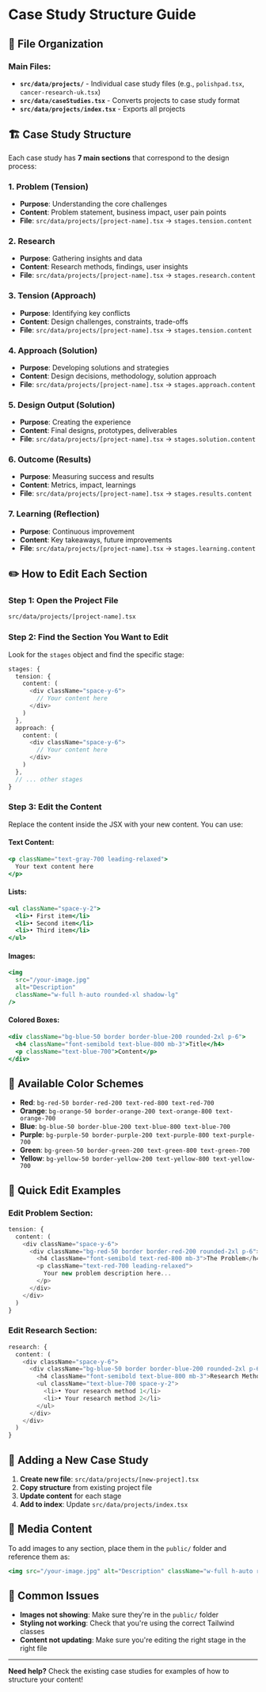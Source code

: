 # Case Study Structure Guide

## 📁 File Organization

### Main Files:
- **`src/data/projects/`** - Individual case study files (e.g., `polishpad.tsx`, `cancer-research-uk.tsx`)
- **`src/data/caseStudies.tsx`** - Converts projects to case study format
- **`src/data/projects/index.tsx`** - Exports all projects

## 🏗️ Case Study Structure

Each case study has **7 main sections** that correspond to the design process:

### 1. **Problem** (Tension)
- **Purpose**: Understanding the core challenges
- **Content**: Problem statement, business impact, user pain points
- **File**: `src/data/projects/[project-name].tsx` → `stages.tension.content`

### 2. **Research** 
- **Purpose**: Gathering insights and data
- **Content**: Research methods, findings, user insights
- **File**: `src/data/projects/[project-name].tsx` → `stages.research.content`

### 3. **Tension** (Approach)
- **Purpose**: Identifying key conflicts
- **Content**: Design challenges, constraints, trade-offs
- **File**: `src/data/projects/[project-name].tsx` → `stages.tension.content`

### 4. **Approach** (Solution)
- **Purpose**: Developing solutions and strategies
- **Content**: Design decisions, methodology, solution approach
- **File**: `src/data/projects/[project-name].tsx` → `stages.approach.content`

### 5. **Design Output** (Solution)
- **Purpose**: Creating the experience
- **Content**: Final designs, prototypes, deliverables
- **File**: `src/data/projects/[project-name].tsx` → `stages.solution.content`

### 6. **Outcome** (Results)
- **Purpose**: Measuring success and results
- **Content**: Metrics, impact, learnings
- **File**: `src/data/projects/[project-name].tsx` → `stages.results.content`

### 7. **Learning** (Reflection)
- **Purpose**: Continuous improvement
- **Content**: Key takeaways, future improvements
- **File**: `src/data/projects/[project-name].tsx` → `stages.learning.content`

## ✏️ How to Edit Each Section

### Step 1: Open the Project File
```bash
src/data/projects/[project-name].tsx
```

### Step 2: Find the Section You Want to Edit
Look for the `stages` object and find the specific stage:

```typescript
stages: {
  tension: {
    content: (
      <div className="space-y-6">
        // Your content here
      </div>
    )
  },
  approach: {
    content: (
      <div className="space-y-6">
        // Your content here
      </div>
    )
  },
  // ... other stages
}
```

### Step 3: Edit the Content
Replace the content inside the JSX with your new content. You can use:

#### **Text Content:**
```jsx
<p className="text-gray-700 leading-relaxed">
  Your text content here
</p>
```

#### **Lists:**
```jsx
<ul className="space-y-2">
  <li>• First item</li>
  <li>• Second item</li>
  <li>• Third item</li>
</ul>
```

#### **Images:**
```jsx
<img 
  src="/your-image.jpg" 
  alt="Description" 
  className="w-full h-auto rounded-xl shadow-lg"
/>
```

#### **Colored Boxes:**
```jsx
<div className="bg-blue-50 border border-blue-200 rounded-2xl p-6">
  <h4 className="font-semibold text-blue-800 mb-3">Title</h4>
  <p className="text-blue-700">Content</p>
</div>
```

## 🎨 Available Color Schemes

- **Red**: `bg-red-50 border-red-200 text-red-800 text-red-700`
- **Orange**: `bg-orange-50 border-orange-200 text-orange-800 text-orange-700`
- **Blue**: `bg-blue-50 border-blue-200 text-blue-800 text-blue-700`
- **Purple**: `bg-purple-50 border-purple-200 text-purple-800 text-purple-700`
- **Green**: `bg-green-50 border-green-200 text-green-800 text-green-700`
- **Yellow**: `bg-yellow-50 border-yellow-200 text-yellow-800 text-yellow-700`

## 📝 Quick Edit Examples

### Edit Problem Section:
```typescript
tension: {
  content: (
    <div className="space-y-6">
      <div className="bg-red-50 border border-red-200 rounded-2xl p-6">
        <h4 className="font-semibold text-red-800 mb-3">The Problem</h4>
        <p className="text-red-700 leading-relaxed">
          Your new problem description here...
        </p>
      </div>
    </div>
  )
}
```

### Edit Research Section:
```typescript
research: {
  content: (
    <div className="space-y-6">
      <div className="bg-blue-50 border border-blue-200 rounded-2xl p-6">
        <h4 className="font-semibold text-blue-800 mb-3">Research Methods</h4>
        <ul className="text-blue-700 space-y-2">
          <li>• Your research method 1</li>
          <li>• Your research method 2</li>
        </ul>
      </div>
    </div>
  )
}
```

## 🚀 Adding a New Case Study

1. **Create new file**: `src/data/projects/[new-project].tsx`
2. **Copy structure** from existing project file
3. **Update content** for each stage
4. **Add to index**: Update `src/data/projects/index.tsx`

## 📱 Media Content

To add images to any section, place them in the `public/` folder and reference them as:
```jsx
<img src="/your-image.jpg" alt="Description" className="w-full h-auto rounded-xl shadow-lg" />
```

## 🔧 Common Issues

- **Images not showing**: Make sure they're in the `public/` folder
- **Styling not working**: Check that you're using the correct Tailwind classes
- **Content not updating**: Make sure you're editing the right stage in the right file

---

**Need help?** Check the existing case studies for examples of how to structure your content!
